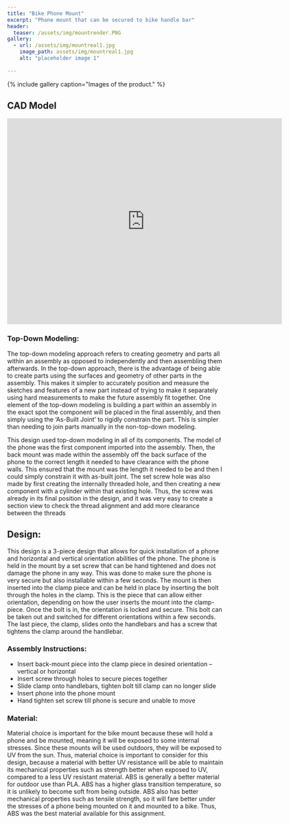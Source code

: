 ```yaml
---
title: "Bike Phone Mount"
excerpt: "Phone mount that can be secured to bike handle bar"
header:
  teaser: /assets/img/mountrender.PNG
gallery:
  - url: /assets/img/mountreal1.jpg
    image_path: assets/img/mountreal1.jpg
    alt: "placeholder image 1"
 
---
```

{% include gallery caption="Images of the product." %}

## CAD Model
<iframe src="https://vanderbilt643.autodesk360.com/shares/public/SH512d4QTec90decfa6e32f0ba7d00d4c775?mode=embed" width="640" height="480" allowfullscreen="true" webkitallowfullscreen="true" mozallowfullscreen="true"  frameborder="0"></iframe>

### Top-Down Modeling: 
The top-down modeling approach refers to creating geometry and parts all within an assembly as opposed to independently and then assembling them afterwards. In the top-down approach, there is the advantage of being able to create parts using the surfaces and geometry of other parts in the assembly. This makes it simpler to accurately position and measure the sketches and features of a new part instead of trying to make it separately using hard measurements to make the future assembly fit together. One element of the top-down modeling is building a part within an assembly in the exact spot the component will be placed in the final assembly, and then simply using the ‘As-Built Joint’ to rigidly constrain the part. This is simpler than needing to join parts manually in the non-top-down modeling. 

This design used top-down modeling in all of its components. The model of the phone was the first component imported into the assembly. Then, the back mount was made within the assembly off the back surface of the phone to the correct length it needed to have clearance with the phone walls. This ensured that the mount was the length it needed to be and then I could simply constrain it with as-built joint. The set screw hole was also made by first creating the internally threaded hole, and then creating a new component with a cylinder within that existing hole. Thus, the screw was already in its final position in the design, and it was very easy to create a section view to check the thread alignment and add more clearance between the threads

## Design:
This design is a 3-piece design that allows for quick installation of a phone and horizontal and vertical orientation abilities of the phone. The phone is held in the mount by a set screw that can be hand tightened and does not damage the phone in any way. This was done to make sure the phone is very secure but also installable within a few seconds. The mount is then inserted into the clamp piece and can be held in place by inserting the bolt through the holes in the clamp. This is the piece that can allow either orientation, depending on how the user inserts the mount into the clamp-piece. Once the bolt is in, the orientation is locked and secure. This bolt can be taken out and switched for different orientations within a few seconds. The last piece, the clamp, slides onto the handlebars and has a screw that tightens the clamp around the handlebar. 

### Assembly Instructions:
* Insert back-mount piece into the clamp piece in desired orientation – vertical or horizontal
* Insert screw through holes to secure pieces together 
* Slide clamp onto handlebars, tighten bolt till clamp can no longer slide
* Insert phone into the phone mount
* Hand tighten set screw till phone is secure and unable to move

### Material: 
Material choice is important for the bike mount because these will hold a phone and be mounted, meaning it will be exposed to some internal stresses. Since these mounts will be used outdoors, they will be exposed to UV from the sun. Thus, material choice is important to consider for this design, because a material with better UV resistance will be able to maintain its mechanical properties such as strength better when exposed to UV, compared to a less UV resistant material. ABS is generally a better material for outdoor use than PLA. ABS has a higher glass transition temperature, so it is unlikely to become soft from being outside. ABS also has better mechanical properties such as tensile strength, so it will fare better under the stresses of a phone being mounted on it and mounted to a bike. Thus, ABS was the best material available for this assignment. 


